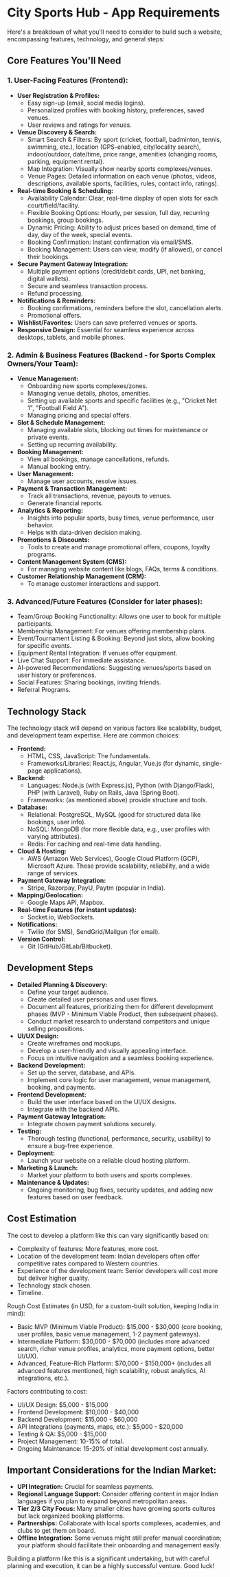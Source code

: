 # City Sports Hub - App Requirements

Here's a breakdown of what you'll need to consider to build such a website, encompassing features, technology, and general steps:

## Core Features You'll Need

### 1. User-Facing Features (Frontend):
 * **User Registration & Profiles:**
   * Easy sign-up (email, social media logins).
   * Personalized profiles with booking history, preferences, saved venues.
   * User reviews and ratings for venues.
 * **Venue Discovery & Search:**
   * Smart Search & Filters: By sport (cricket, football, badminton, tennis, swimming, etc.), location (GPS-enabled, city/locality search), indoor/outdoor, date/time, price range, amenities (changing rooms, parking, equipment rental).
   * Map Integration: Visually show nearby sports complexes/venues.
   * Venue Pages: Detailed information on each venue (photos, videos, descriptions, available sports, facilities, rules, contact info, ratings).
 * **Real-time Booking & Scheduling:**
   * Availability Calendar: Clear, real-time display of open slots for each court/field/facility.
   * Flexible Booking Options: Hourly, per session, full day, recurring bookings, group bookings.
   * Dynamic Pricing: Ability to adjust prices based on demand, time of day, day of the week, special events.
   * Booking Confirmation: Instant confirmation via email/SMS.
   * Booking Management: Users can view, modify (if allowed), or cancel their bookings.
 * **Secure Payment Gateway Integration:**
   * Multiple payment options (credit/debit cards, UPI, net banking, digital wallets).
   * Secure and seamless transaction process.
   * Refund processing.
 * **Notifications & Reminders:**
   * Booking confirmations, reminders before the slot, cancellation alerts.
   * Promotional offers.
 * **Wishlist/Favorites:** Users can save preferred venues or sports.
 * **Responsive Design:** Essential for seamless experience across desktops, tablets, and mobile phones.

### 2. Admin & Business Features (Backend - for Sports Complex Owners/Your Team):
 * **Venue Management:**
   * Onboarding new sports complexes/zones.
   * Managing venue details, photos, amenities.
   * Setting up available sports and specific facilities (e.g., "Cricket Net 1", "Football Field A").
   * Managing pricing and special offers.
 * **Slot & Schedule Management:**
   * Managing available slots, blocking out times for maintenance or private events.
   * Setting up recurring availability.
 * **Booking Management:**
   * View all bookings, manage cancellations, refunds.
   * Manual booking entry.
 * **User Management:**
   * Manage user accounts, resolve issues.
 * **Payment & Transaction Management:**
   * Track all transactions, revenue, payouts to venues.
   * Generate financial reports.
 * **Analytics & Reporting:**
   * Insights into popular sports, busy times, venue performance, user behavior.
   * Helps with data-driven decision making.
 * **Promotions & Discounts:**
   * Tools to create and manage promotional offers, coupons, loyalty programs.
 * **Content Management System (CMS):**
   * For managing website content like blogs, FAQs, terms & conditions.
 * **Customer Relationship Management (CRM):**
   * To manage customer interactions and support.

### 3. Advanced/Future Features (Consider for later phases):
 * Team/Group Booking Functionality: Allows one user to book for multiple participants.
 * Membership Management: For venues offering membership plans.
 * Event/Tournament Listing & Booking: Beyond just slots, allow booking for specific events.
 * Equipment Rental Integration: If venues offer equipment.
 * Live Chat Support: For immediate assistance.
 * AI-powered Recommendations: Suggesting venues/sports based on user history or preferences.
 * Social Features: Sharing bookings, inviting friends.
 * Referral Programs.

## Technology Stack
The technology stack will depend on various factors like scalability, budget, and development team expertise. Here are common choices:
 * **Frontend:**
   * HTML, CSS, JavaScript: The fundamentals.
   * Frameworks/Libraries: React.js, Angular, Vue.js (for dynamic, single-page applications).
 * **Backend:**
   * Languages: Node.js (with Express.js), Python (with Django/Flask), PHP (with Laravel), Ruby on Rails, Java (Spring Boot).
   * Frameworks: (as mentioned above) provide structure and tools.
 * **Database:**
   * Relational: PostgreSQL, MySQL (good for structured data like bookings, user info).
   * NoSQL: MongoDB (for more flexible data, e.g., user profiles with varying attributes).
   * Redis: For caching and real-time data handling.
 * **Cloud & Hosting:**
   * AWS (Amazon Web Services), Google Cloud Platform (GCP), Microsoft Azure. These provide scalability, reliability, and a wide range of services.
 * **Payment Gateway Integration:**
   * Stripe, Razorpay, PayU, Paytm (popular in India).
 * **Mapping/Geolocation:**
   * Google Maps API, Mapbox.
 * **Real-time Features (for instant updates):**
   * Socket.io, WebSockets.
 * **Notifications:**
   * Twilio (for SMS), SendGrid/Mailgun (for email).
 * **Version Control:**
   * Git (GitHub/GitLab/Bitbucket).

## Development Steps
 * **Detailed Planning & Discovery:**
   * Define your target audience.
   * Create detailed user personas and user flows.
   * Document all features, prioritizing them for different development phases (MVP - Minimum Viable Product, then subsequent phases).
   * Conduct market research to understand competitors and unique selling propositions.
 * **UI/UX Design:**
   * Create wireframes and mockups.
   * Develop a user-friendly and visually appealing interface.
   * Focus on intuitive navigation and a seamless booking experience.
 * **Backend Development:**
   * Set up the server, database, and APIs.
   * Implement core logic for user management, venue management, booking, and payments.
 * **Frontend Development:**
   * Build the user interface based on the UI/UX designs.
   * Integrate with the backend APIs.
 * **Payment Gateway Integration:**
   * Integrate chosen payment solutions securely.
 * **Testing:**
   * Thorough testing (functional, performance, security, usability) to ensure a bug-free experience.
 * **Deployment:**
   * Launch your website on a reliable cloud hosting platform.
 * **Marketing & Launch:**
   * Market your platform to both users and sports complexes.
 * **Maintenance & Updates:**
   * Ongoing monitoring, bug fixes, security updates, and adding new features based on user feedback.

## Cost Estimation
The cost to develop a platform like this can vary significantly based on:
 * Complexity of features: More features, more cost.
 * Location of the development team: Indian developers often offer competitive rates compared to Western countries.
 * Experience of the development team: Senior developers will cost more but deliver higher quality.
 * Technology stack chosen.
 * Timeline.

Rough Cost Estimates (in USD, for a custom-built solution, keeping India in mind):
 * Basic MVP (Minimum Viable Product): $15,000 - $30,000 (core booking, user profiles, basic venue management, 1-2 payment gateways).
 * Intermediate Platform: $30,000 - $70,000 (includes more advanced search, richer venue profiles, analytics, more payment options, better UI/UX).
 * Advanced, Feature-Rich Platform: $70,000 - $150,000+ (includes all advanced features mentioned, high scalability, robust analytics, AI integrations, etc.).

Factors contributing to cost:
 * UI/UX Design: $5,000 - $15,000
 * Frontend Development: $10,000 - $40,000
 * Backend Development: $15,000 - $60,000
 * API Integrations (payments, maps, etc.): $5,000 - $20,000
 * Testing & QA: $5,000 - $15,000
 * Project Management: 10-15% of total.
 * Ongoing Maintenance: 15-20% of initial development cost annually.

## Important Considerations for the Indian Market:
 * **UPI Integration:** Crucial for seamless payments.
 * **Regional Language Support:** Consider offering content in major Indian languages if you plan to expand beyond metropolitan areas.
 * **Tier 2/3 City Focus:** Many smaller cities have growing sports cultures but lack organized booking platforms.
 * **Partnerships:** Collaborate with local sports complexes, academies, and clubs to get them on board.
 * **Offline Integration:** Some venues might still prefer manual coordination; your platform should facilitate their onboarding and management easily.

Building a platform like this is a significant undertaking, but with careful planning and execution, it can be a highly successful venture. Good luck!